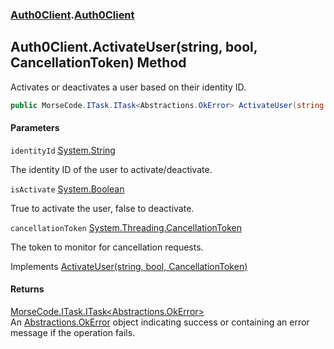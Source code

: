 ### [Auth0Client](../index.md 'Auth0Client').[Auth0Client](index.md 'Auth0Client\.Auth0Client')

## Auth0Client\.ActivateUser\(string, bool, CancellationToken\) Method

Activates or deactivates a user based on their identity ID\.

```csharp
public MorseCode.ITask.ITask<Abstractions.OkError> ActivateUser(string identityId, bool isActivate, System.Threading.CancellationToken cancellationToken);
```
#### Parameters

<a name='global__Auth0Client.Auth0Client.ActivateUser(string,bool,System.Threading.CancellationToken).identityId'></a>

`identityId` [System\.String](https://learn.microsoft.com/en-us/dotnet/api/system.string 'System\.String')

The identity ID of the user to activate/deactivate\.

<a name='global__Auth0Client.Auth0Client.ActivateUser(string,bool,System.Threading.CancellationToken).isActivate'></a>

`isActivate` [System\.Boolean](https://learn.microsoft.com/en-us/dotnet/api/system.boolean 'System\.Boolean')

True to activate the user, false to deactivate\.

<a name='global__Auth0Client.Auth0Client.ActivateUser(string,bool,System.Threading.CancellationToken).cancellationToken'></a>

`cancellationToken` [System\.Threading\.CancellationToken](https://learn.microsoft.com/en-us/dotnet/api/system.threading.cancellationtoken 'System\.Threading\.CancellationToken')

The token to monitor for cancellation requests\.

Implements [ActivateUser\(string, bool, CancellationToken\)](https://learn.microsoft.com/en-us/dotnet/api/abstractions.iuserservice.activateuser#abstractions-iuserservice-activateuser(system-string-system-boolean-system-threading-cancellationtoken) 'Abstractions\.IUserService\.ActivateUser\(System\.String,System\.Boolean,System\.Threading\.CancellationToken\)')

#### Returns
[MorseCode\.ITask\.ITask&lt;](https://learn.microsoft.com/en-us/dotnet/api/morsecode.itask.itask-1 'MorseCode\.ITask\.ITask\`1')[Abstractions\.OkError](https://learn.microsoft.com/en-us/dotnet/api/abstractions.okerror 'Abstractions\.OkError')[&gt;](https://learn.microsoft.com/en-us/dotnet/api/morsecode.itask.itask-1 'MorseCode\.ITask\.ITask\`1')  
An [Abstractions\.OkError](https://learn.microsoft.com/en-us/dotnet/api/abstractions.okerror 'Abstractions\.OkError') object indicating success or containing an error message if the operation fails\.
